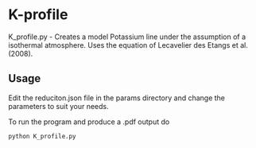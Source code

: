 K-profile
=========

K_profile.py - Creates a model Potassium line under the assumption of a isothermal atmosphere. Uses the equation of Lecavelier des Etangs et al. (2008).

Usage
-----

Edit the reduciton.json file in the params directory and change the parameters to suit your needs.

To run the program and produce a .pdf output do

```python
python K_profile.py
```